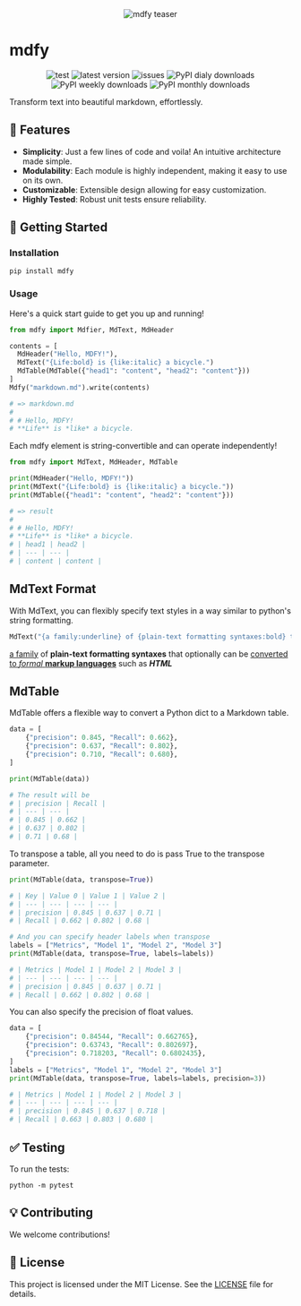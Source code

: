 <p align="center">
  <br/>
  <br/>
  <picture>
    <img alt="mdfy teaser" src="mdfy.logo.star.teaser.resized.png" style="max-width: 100%;">
  </picture>
</p>

# mdfy

<p align="center">
    <img alt="test" src="https://img.shields.io/github/actions/workflow/status/argonism/mdfy/test_for_pr.yml?logo=pytest&label=test&color=green">
    <img alt="latest version" src="https://img.shields.io/github/v/tag/argonism/mdfy?logo=pypi&logoColor=white&label=latest%20version">
    <img alt="issues" src="https://img.shields.io/github/issues/argonism/mdfy">
    <img alt="PyPI dialy downloads" src="https://img.shields.io/pypi/dd/mdfy">
    <img alt="PyPI weekly downloads" src="https://img.shields.io/pypi/dw/mdfy">
    <img alt="PyPI monthly downloads" src="https://img.shields.io/pypi/dm/mdfy">

</p>
Transform text into beautiful markdown, effortlessly.

<!-- <p align="center">
  <img src="path_to_your_project_logo_or_image" alt="MDFY Logo" width="400">
</p> -->

## 🌟 Features

- **Simplicity**: Just a few lines of code and voila! An intuitive architecture made simple.
- **Modulability**: Each module is highly independent, making it easy to use on its own.
- **Customizable**: Extensible design allowing for easy customization.
- **Highly Tested**: Robust unit tests ensure reliability.

## 🚀 Getting Started

### Installation

```shell
pip install mdfy
```

### Usage

Here's a quick start guide to get you up and running!

```python
from mdfy import Mdfier, MdText, MdHeader

contents = [
  MdHeader("Hello, MDFY!"),
  MdText("{Life:bold} is {like:italic} a bicycle.")
  MdTable(MdTable({"head1": "content", "head2": "content"}))
]
Mdfy("markdown.md").write(contents)

# => markdown.md
#
# # Hello, MDFY!
# **Life** is *like* a bicycle.
```

Each mdfy element is string-convertible and can operate independently!

```python
from mdfy import MdText, MdHeader, MdTable

print(MdHeader("Hello, MDFY!"))
print(MdText("{Life:bold} is {like:italic} a bicycle."))
print(MdTable({"head1": "content", "head2": "content"}))

# => result
#
# # Hello, MDFY!
# **Life** is *like* a bicycle.
# | head1 | head2 |
# | --- | --- |
# | content | content |
```

## MdText Format

With MdText, you can flexibly specify text styles in a way similar to python's string formatting.

```python
MdText("{a family:underline} of {plain-text formatting syntaxes:bold} that optionally can be {converted to {formal:italic} {markup languages:bold}:underline} such as {HTML:strong}")
```

<u>a family</u> of **plain-text formatting syntaxes** that optionally can be <u>converted to _formal_ **markup languages**</u> such as **_HTML_**

## MdTable

MdTable offers a flexible way to convert a Python dict to a Markdown table.

```python
data = [
    {"precision": 0.845, "Recall": 0.662},
    {"precision": 0.637, "Recall": 0.802},
    {"precision": 0.710, "Recall": 0.680},
]

print(MdTable(data))

# The result will be
# | precision | Recall |
# | --- | --- |
# | 0.845 | 0.662 |
# | 0.637 | 0.802 |
# | 0.71 | 0.68 |
```

To transpose a table, all you need to do is pass True to the transpose parameter.

```python
print(MdTable(data, transpose=True))

# | Key | Value 0 | Value 1 | Value 2 |
# | --- | --- | --- | --- |
# | precision | 0.845 | 0.637 | 0.71 |
# | Recall | 0.662 | 0.802 | 0.68 |

# And you can specify header labels when transpose
labels = ["Metrics", "Model 1", "Model 2", "Model 3"]
print(MdTable(data, transpose=True, labels=labels))

# | Metrics | Model 1 | Model 2 | Model 3 |
# | --- | --- | --- | --- |
# | precision | 0.845 | 0.637 | 0.71 |
# | Recall | 0.662 | 0.802 | 0.68 |
```

You can also specify the precision of float values.

```python
data = [
    {"precision": 0.84544, "Recall": 0.662765},
    {"precision": 0.63743, "Recall": 0.802697},
    {"precision": 0.718203, "Recall": 0.6802435},
]
labels = ["Metrics", "Model 1", "Model 2", "Model 3"]
print(MdTable(data, transpose=True, labels=labels, precision=3))

# | Metrics | Model 1 | Model 2 | Model 3 |
# | --- | --- | --- | --- |
# | precision | 0.845 | 0.637 | 0.718 |
# | Recall | 0.663 | 0.803 | 0.680 |
```

## ✅ Testing

To run the tests:

```shell
python -m pytest
```

## 💡 Contributing

We welcome contributions!

## 📜 License

This project is licensed under the MIT License. See the [LICENSE](LICENSE) file for details.
